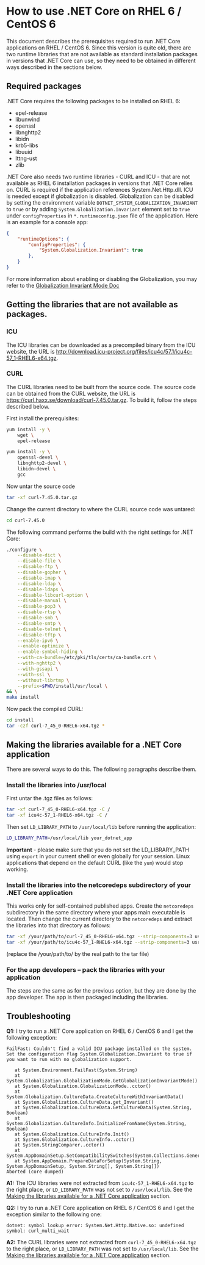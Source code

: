 # How to use .NET Core on RHEL 6 / CentOS 6
This document describes the prerequisites required to run .NET Core applications on RHEL / CentOS 6. Since this version is quite old, there are two runtime libraries that are not available as standard  installation packages in versions that .NET Core can use, so they need to be obtained in different ways described in the sections below.
## Required packages
.NET Core requires the following packages to be installed on RHEL 6: 
* epel-release 
* libunwind
* openssl
* libnghttp2
* libidn
* krb5-libs
* libuuid
* lttng-ust
* zlib

.NET Core also needs two runtime libraries - CURL and ICU - that are not available as RHEL 6 installation packages in versions that .NET Core relies on. CURL is required if the application references System.Net.Http.dll. ICU is needed except if globalization is disabled. Globalization can be disabled by setting the environment variable `DOTNET_SYSTEM_GLOBALIZATION_INVARIANT` to `true` or by adding `System.Globalization.Invariant` element set to `true` under `configProperties` in `*.runtimeconfig.json` file of the application. Here is an example for a console app:
```json
{
    "runtimeOptions": {
        "configProperties": {
            "System.Globalization.Invariant": true
        },
    }
}
```
For more information about enabling or disabling the Globalization, you may refer to the [Globalization Invariant Mode Doc](https://github.com/dotnet/corefx/blob/master/Documentation/architecture/globalization-invariant-mode.md)

## Getting the libraries that are not available as packages.
### ICU
The ICU libraries can be downloaded as a precompiled binary from the ICU website, the URL is http://download.icu-project.org/files/icu4c/57.1/icu4c-57_1-RHEL6-x64.tgz.
### CURL
The CURL libraries need to be built from the source code. The source code can be obtained from the CURL website, the URL is https://curl.haxx.se/download/curl-7.45.0.tar.gz.
To build it, follow the steps described below.

First install the prerequisites:
```sh
yum install -y \
    wget \
    epel-release 

yum install -y \
    openssl-devel \
    libnghttp2-devel \
    libidn-devel \
    gcc 
```
Now untar the source code
```sh
tar -xf curl-7.45.0.tar.gz
```
Change the current directory to where the CURL source code was untared:
```sh
cd curl-7.45.0
```
The following command performs the build with the right settings for .NET Core:
```sh
./configure \
    --disable-dict \
    --disable-file \
    --disable-ftp \
    --disable-gopher \
    --disable-imap \
    --disable-ldap \
    --disable-ldaps \
    --disable-libcurl-option \
    --disable-manual \
    --disable-pop3 \
    --disable-rtsp \
    --disable-smb \
    --disable-smtp \
    --disable-telnet \
    --disable-tftp \
    --enable-ipv6 \
    --enable-optimize \
    --enable-symbol-hiding \
    --with-ca-bundle=/etc/pki/tls/certs/ca-bundle.crt \
    --with-nghttp2 \
    --with-gssapi \
    --with-ssl \
    --without-librtmp \
    --prefix=$PWD/install/usr/local \
&& \
make install
```
Now pack the compiled CURL:
```sh
cd install 
tar -czf curl-7_45_0-RHEL6-x64.tgz *
```
## Making the libraries available for a .NET Core application
There are several ways to do this. The following paragraphs describe them. 
### Install the libraries into /usr/local
First untar the .tgz files as follows:
```sh
tar -xf curl-7_45_0-RHEL6-x64.tgz -C /
tar -xf icu4c-57_1-RHEL6-x64.tgz -C /
```
Then set `LD_LIBRARY_PATH` to `/usr/local/lib` before running the application:
```sh
LD_LIBRARY_PATH=/usr/local/lib your_dotnet_app
```
**Important** - please make sure that you do not set the LD_LIBRARY_PATH using `export` in your current shell or even globally for your session. Linux applications that depend on the default CURL (like the `yum`) would stop working.
### Install the libraries into the netcoredeps subdirectory of your .NET Core application
This works only for self-contained published apps. Create the `netcoredeps` subdirectory in the same directory where your apps main executable is located. Then change the current directory to the `netcoredeps` and extract the libraries into that directory as follows:
```sh
tar -xf /your/path/to/curl-7_45_0-RHEL6-x64.tgz --strip-components=3 usr/local/lib/*.so*
tar -xf /your/path/to/icu4c-57_1-RHEL6-x64.tgz --strip-components=3 usr/local/lib/*.so*
```
(replace the /your/path/to/ by the real path to the tar file)
### For the app developers – pack the libraries with your application
The steps are the same as for the previous option, but they are done by the app developer. The app is then packaged including the libraries.
## Troubleshooting
**Q1:** I try to run a .NET Core application on RHEL 6 / CentOS 6 and I get the following exception: 
```
FailFast: Couldn't find a valid ICU package installed on the system. Set the configuration flag System.Globalization.Invariant to true if you want to run with no globalization support.

   at System.Environment.FailFast(System.String)
   at System.Globalization.GlobalizationMode.GetGlobalizationInvariantMode()
   at System.Globalization.GlobalizationMode..cctor()
   at System.Globalization.CultureData.CreateCultureWithInvariantData()
   at System.Globalization.CultureData.get_Invariant()
   at System.Globalization.CultureData.GetCultureData(System.String, Boolean)
   at System.Globalization.CultureInfo.InitializeFromName(System.String, Boolean)
   at System.Globalization.CultureInfo.Init()
   at System.Globalization.CultureInfo..cctor()
   at System.StringComparer..cctor()
   at System.AppDomainSetup.SetCompatibilitySwitches(System.Collections.Generic.IEnumerable`1<System.String>)
   at System.AppDomain.PrepareDataForSetup(System.String, System.AppDomainSetup, System.String[], System.String[])
Aborted (core dumped)
```
**A1:** The ICU libraries were not extracted from `icu4c-57_1-RHEL6-x64.tgz` to the right place, or `LD_LIBRARY_PATH` was not set to `/usr/local/lib`. See the [Making the libraries available for a .NET Core application](#making-the-libraries-available-for-a-net-core-application) section.
 

**Q2:** I try to run a .NET Core application on RHEL 6 / CentOS 6 and I get the exception similar to the following one:
```
dotnet: symbol lookup error: System.Net.Http.Native.so: undefined symbol: curl_multi_wait
```
**A2:** The CURL libraries were not extracted from `curl-7_45_0-RHEL6-x64.tgz` to the right place, or `LD_LIBRARY_PATH` was not set to `/usr/local/lib`. See the [Making the libraries available for a .NET Core application](#making-the-libraries-available-for-a-net-core-application) section.
